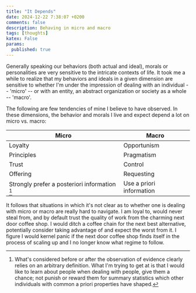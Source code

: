 ```yaml
---
title: "It Depends"
date: 2024-12-22 7:38:07 +0200
comments: false
description: Behaving in micro and macro
tags: [thoughts]
katex: False
params:
  published: true
---
```


Generally speaking our behaviors (both actual and ideal), morals or personalities are very sensitive to the intricate contexts of life.
It took me a while to realize that my behaviors and ideals in a given dimension are sensitive to whether I'm under the impression of dealing
with an individual -- 'micro' -- or with an entity, an abstract organization or society as a whole -- 'macro'.

The following are few tendencies of mine I believe to have observed. In these dimensions, the behavior and morals I live and expect depend a lot on micro vs. macro:

| Micro                                         | Macro                    |
|-----------------------------------------------|--------------------------|
| Loyalty                                       | Opportunism              |
| Principles                                    | Pragmatism               |
| Trust                                         | Control                  |
| Offering                                      | Requesting               |
| Strongly prefer a posteriori information [^0] | Use a priori information |

It follows that situations in which it's not clear as to whether one is dealing with micro or macro are really hard to navigate. I am loyal to, would never steal from, and by default trust the quality of work from the charming next door coffee shop. I would ditch a coffee chain for the next best alternative, potentially consider taking advantage of and expect the worst from it. I figure I would kernel panic if the next door coffee shop finds itself in the process of scaling up and I no longer know what regime to follow.

[^0]: What's considered before or after the observation of evidence clearly relies on an arbitrary definition. What I'm trying to get at is that I would like to learn about people when dealing with people, give them a chance; not punish or reward them for summary statistics which other individuals with common a priori properties have shaped.
